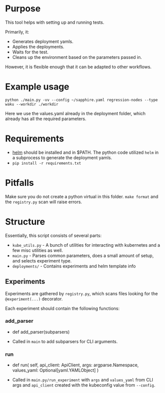 # Purpose
This tool helps with setting up and running tests.

Primarily, it:
- Generates deployment yamls.
- Applies the deployments.
- Waits for the test.
- Cleans up the environment based on the parameters passed in.

However, it is flexible enough that it can be adapted to other workflows.

# Example usage
```
python ./main.py -vv --config ~/sapphire.yaml regression-nodes --type waku --workdir ./workdir
```
Here we use the values.yaml already in the deployment folder, which already has all the required parameters.

# Requirements
- [helm](https://helm.sh/docs/intro/install/) should be installed and in $PATH.
  The python code utilized `helm` in a subprocess to generate the deployment yamls.
- `pip install -r requirements.txt`

# Pitfalls

Make sure you do not create a python virtual in this folder.
`make format` and the `registry.py` scan will raise errors.

# Structure
Essentially, this script consists of several parts:
- `kube_utils.py` - A bunch of utilities for interacting with kubernetes
                    and a few misc utilities as well.
- `main.py` - Parses common parameters, does a small amount of setup, and selects experiment type.
- `deployments/` - Contains experiments and helm template info

## Experiments

Experiments are gathered by `registry.py`,
which scans files looking for the `@experiment(...)` decorator.

Each experiment should contain the following functions:
###  add_parser

- def add_parser(subparsers)

- Called in `main` to add subparsers for CLI arguments.

### run
- def run(
        self,
        api_client: ApiClient,
        args: argparse.Namespace,
        values_yaml: Optional[yaml.YAMLObject]
    )

-  Called in `main.py/run_experiment` with `args` and `values_yaml`
   from CLI args and `api_client` created with the kubeconfig value from `--config`.




